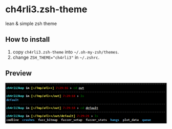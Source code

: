# ch4rli3.zsh-theme
lean & simple zsh theme

## How to install 
1. copy `ch4rli3.zsh-theme` into `~/.oh-my-zsh/themes`.
2. change `ZSH_THEME="ch4rli3"` in `~/.zshrc`.

## Preview
![image](./custom-zsh-theme.png)
